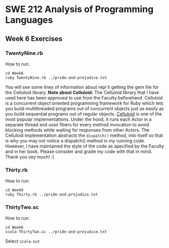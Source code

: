 # SWE 212 Analysis of Programming Languages
## Week 6 Exercises

### TwentyNine.rb
How to run:

    cd Week6
    ruby TwentyNine.rb ../pride-and-prejudice.txt
  
  You will see some lines of information about repl it getting the gem file for the Celluloid library. 
  **Note about Celluloid:** The Celluloid library that I have used here has been approved to use from the Faculty beforehand. Celluloid is a concurrent object oriented programming framework for Ruby which lets you build multithreaded programs out of concurrent objects just as easily as you build sequential programs out of regular objects.
[Celluloid](https://github.com/celluloid/celluloid) is one of the most popular implementations. Under the hood, it runs each Actor in a separate thread and uses fibers for every method invocation to avoid blocking methods while waiting for responses from other Actors.
The Celluloid implementation abstracts the `dispatch()` method,  into itself so that is why you may not notice a dispatch() method in my running code. However, I have maintained the style of the code as specified by the Faculty and in her book. Please consider and grade my code with that in mind. Thank you vey much! :)
  
  ### Thirty.rb
  How to run:
  

    cd Week6
    ruby Thirty.rb ../pride-and-prejudice.txt

### ThirtyTwo.sc
How to run:

    cd Week6
    scala ThirtyTwo.sc ../pride-and-prejudice.txt 
Select `scala.out`
